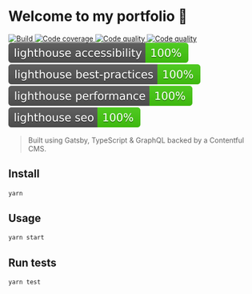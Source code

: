 # Welcome to my portfolio 👋

<p>
  <a href="https://github.com/covertbert/bertie-blackman/actions?query=workflow%3ABuild" target="_blank">
    <img alt="Build" src="https://github.com/covertbert/bertie-blackman/workflows/Build/badge.svg" />
  </a>
  <a href="https://codecov.io/gh/covertbert/bertie-blackman" target="_blank">
    <img alt="Code coverage" src="https://codecov.io/gh/covertbert/bertie-blackman/branch/master/graph/badge.svg" />
  </a>
  <a href="https://lgtm.com/projects/g/covertbert/bertie-blackman/context:javascript" target="_blank">
    <img alt="Code quality" src="https://img.shields.io/lgtm/grade/javascript/g/covertbert/bertie-blackman.svg?logo=lgtm&logoWidth=18" />
  </a> 
  <a href="https://badgen.net/badge/dependabot/enabled/green?icon=dependabot" target="_blank">
    <img alt="Code quality" src="https://badgen.net/badge/dependabot/enabled/green?icon=dependabot" />
  </a>  
  <a href="lighthouse/lighthouse_accessibility.svg" target="_blank">
    <img alt="Lighthouse accessibility" src="lighthouse/lighthouse_accessibility.svg" />
  </a>
  <a href="lighthouse/lighthouse_best-practices.svg" target="_blank">
    <img alt="Lighthouse best practices" src="lighthouse/lighthouse_best-practices.svg" />
  </a>
  <a href="lighthouse/lighthouse_performance.svg" target="_blank">
    <img alt="Lighthouse performance" src="lighthouse/lighthouse_performance.svg" />
  </a>
  <a href="lighthouse/lighthouse_seo.svg" target="_blank">
    <img alt="Lighthouse SEO" src="lighthouse/lighthouse_seo.svg" />
  </a>
</p>

> Built using Gatsby, TypeScript & GraphQL backed by a Contentful CMS.

## Install

```sh
yarn
```

## Usage

```sh
yarn start
```

## Run tests

```sh
yarn test
```

